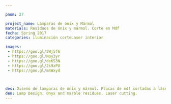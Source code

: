 ```yaml
---

pnum: 27

project_name: Lámparas de ónix y Mármol
materials: Residuos de ónix y mármol. Corte en Mdf
fecha: Spring 2017
categories: iluminación corteLaser interior 

images:
 - https://goo.gl/5Wj5f6
 - https://goo.gl/Noy3yr
 - https://goo.gl/deKS3N
 - https://goo.gl/2s9zPU
 - https://goo.gl/m4Wxyd
 


des: Diseño de lámparas de ónix y mármol. Placas de mdf cortadas a láser, piezas de residuos de ónix y mármol.
den: Lamp Design. Onyx and marble residues. Laser cutting.
---
```

